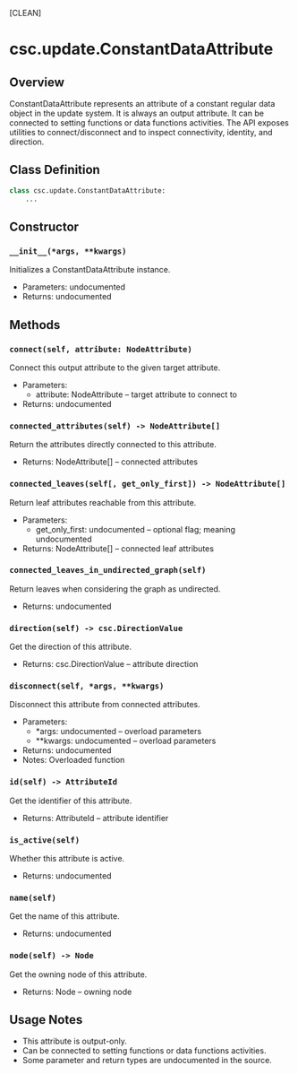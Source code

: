 [CLEAN]

# csc.update.ConstantDataAttribute

## Overview

ConstantDataAttribute represents an attribute of a constant regular data object in the update system. It is always an output attribute. It can be connected to setting functions or data functions activities. The API exposes utilities to connect/disconnect and to inspect connectivity, identity, and direction.

## Class Definition

```python
class csc.update.ConstantDataAttribute:
    ...
```

## Constructor

### `__init__(*args, **kwargs)`
Initializes a ConstantDataAttribute instance.

- Parameters: undocumented
- Returns: undocumented

## Methods

### `connect(self, attribute: NodeAttribute)`
Connect this output attribute to the given target attribute.

- Parameters:
  - attribute: NodeAttribute – target attribute to connect to
- Returns: undocumented

### `connected_attributes(self) -> NodeAttribute[]`
Return the attributes directly connected to this attribute.

- Returns: NodeAttribute[] – connected attributes

### `connected_leaves(self[, get_only_first]) -> NodeAttribute[]`
Return leaf attributes reachable from this attribute.

- Parameters:
  - get_only_first: undocumented – optional flag; meaning undocumented
- Returns: NodeAttribute[] – connected leaf attributes

### `connected_leaves_in_undirected_graph(self)`
Return leaves when considering the graph as undirected.

- Returns: undocumented

### `direction(self) -> csc.DirectionValue`
Get the direction of this attribute.

- Returns: csc.DirectionValue – attribute direction

### `disconnect(self, *args, **kwargs)`
Disconnect this attribute from connected attributes.

- Parameters:
  - *args: undocumented – overload parameters
  - **kwargs: undocumented – overload parameters
- Returns: undocumented
- Notes: Overloaded function

### `id(self) -> AttributeId`
Get the identifier of this attribute.

- Returns: AttributeId – attribute identifier

### `is_active(self)`
Whether this attribute is active.

- Returns: undocumented

### `name(self)`
Get the name of this attribute.

- Returns: undocumented

### `node(self) -> Node`
Get the owning node of this attribute.

- Returns: Node – owning node

## Usage Notes

- This attribute is output-only.
- Can be connected to setting functions or data functions activities.
- Some parameter and return types are undocumented in the source.


